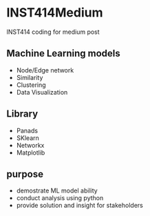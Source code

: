 # INST414Medium
INST414 coding for medium post
## Machine Learning models
* Node/Edge network
* Similarity
* Clustering
* Data Visualization
## Library 
* Panads
* SKlearn
* Networkx
* Matplotlib
## purpose
* demostrate ML model ability
* conduct analysis using python
* provide solution and insight for stakeholders
